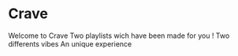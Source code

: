 # Crave
Welcome to Crave
Two playlists wich have been made for you !
Two differents vibes
An unique experience
